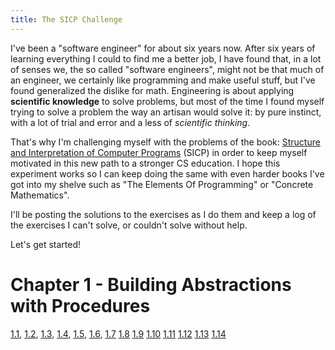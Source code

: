 ```yaml
---
title: The SICP Challenge
---
```


I've been a "software engineer" for about six years now. After six years of learning everything I could to find me a better job, I have found that, in a lot of senses we, the so called "software engineers", might not be that much of an engineer, we certainly like programming and make useful stuff, but I've found generalized the dislike for math. Engineering is about applying **scientific knowledge** to solve problems, but most of the time I found myself trying to solve a problem the way an artisan would solve it: by pure instinct, with a lot of trial and error and a less of *scientific thinking*.

That's why I'm challenging myself with the problems of the book: [Structure and Interpretation of Computer Programs](https://mitpress.mit.edu/sicp/full-text/book/book.html) (SICP) in order to keep myself motivated in this new path to a stronger CS education. I hope this experiment works so I can keep doing the same with even harder books I've got into my shelve such as "The Elements Of Programming" or "Concrete Mathematics".

I'll be posting the solutions to the exercises as I do them and keep a log of the exercises I can't solve, or couldn't solve without help.

Let's get started!

# Chapter 1 - Building Abstractions with Procedures

[1.1](/sicp/1.1.html), [1.2](/sicp/1.2.html), [1.3](/sicp/1.3.html), [1.4](/sicp/1.4.html), [1.5](/sicp/1.5.html), [1.6](/sicp/1.6.html), [1.7](/sicp/1.7.html) [1.8](/sicp/1.8.html) [1.9](/sicp/1.9.html) [1.10](/sicp/1.10.html) [1.11](/sicp/1.11.html) [1.12](/sicp/1.12.html) [1.13](/sicp/1.13.html) [1.14](/sicp/1.14.html)
